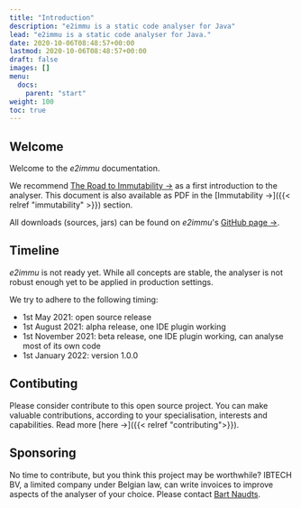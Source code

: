 ```yaml
---
title: "Introduction"
description: "e2immu is a static code analyser for Java"
lead: "e2immu is a static code analyser for Java."
date: 2020-10-06T08:48:57+00:00
lastmod: 2020-10-06T08:48:57+00:00
draft: false
images: []
menu:
  docs:
    parent: "start"
weight: 100
toc: true
---
```


## Welcome

Welcome to the _e2immu_ documentation.

We recommend [The Road to Immutability →](/docs/road-to-immutability.html) as a first introduction to the analyser. This document is also available as PDF in the [Immutability →]({{< relref "immutability" >}}) section.

All downloads (sources, jars) can be found on _e2immu_'s [GitHub page →](https://github.com/e2immu).

## Timeline

_e2immu_ is not ready yet. While all concepts are stable, the analyser is not robust enough yet to be applied in production settings.

We try to adhere to the following timing:

* 1st May 2021: open source release
* 1st August 2021: alpha release, one IDE plugin working
* 1st November 2021: beta release, one IDE plugin working, can analyse most of its own code
* 1st January 2022: version 1.0.0

## Contibuting

Please consider contribute to this open source project. You can make valuable
contributions, according to your specialisation, interests and capabilities.
Read more [here →]({{< relref "contributing">}}).

## Sponsoring

No time to contribute, but you think this project may be worthwhile?
IBTECH BV, a limited company under Belgian law, can write invoices to improve aspects of the analyser of your choice.
Please contact [Bart Naudts](mailto:bart.naudts@e2immu.org).
